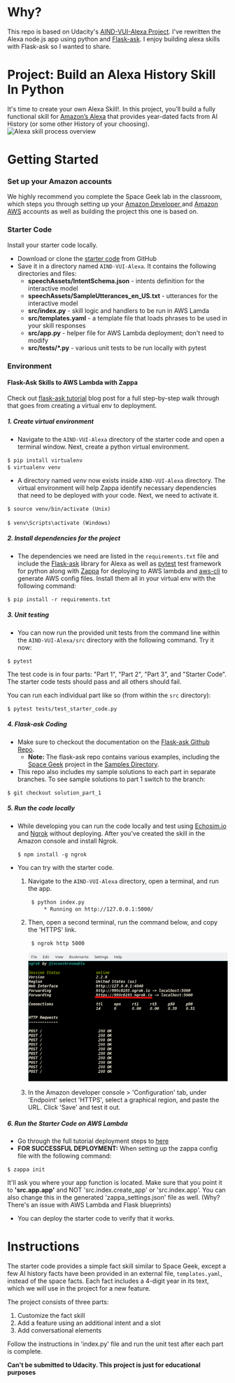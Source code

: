 # Why?
This repo is based on Udacity's [AIND-VUI-Alexa Project](https://github.com/udacity/AIND-VUI-Alexa). I've rewritten the Alexa node.js app using python and [Flask-ask](https://github.com/johnwheeler/flask-ask). I enjoy building alexa skills with Flask-ask so I wanted to share.

# Project: Build an Alexa History Skill In Python

It's time to create your own Alexa Skill!.  In this project, you’ll build a fully functional skill for [Amazon’s Alexa](https://developer.amazon.com/alexa) that provides year-dated facts from AI History (or some other History of your choosing).
![Alexa skill process overview](images/skillOverview.png)

# Getting Started

### Set up your Amazon accounts

We highly recommend you complete the Space Geek lab in the classroom, which steps you through setting up your [Amazon Developer ](https://developer.amazon.com/alexa-skills-kit) and [Amazon AWS](https://aws.amazon.com/) accounts as well as building the project this one is based on.

### Starter Code
Install your starter code locally.
* Download or clone the [starter code](https://github.com/JacobPolloreno/AIND-VUI-Alexa) from GitHub
* Save it in a directory named `AIND-VUI-Alexa`.  It contains the following directories and files:
    - **speechAssets/IntentSchema.json**  - intents definition for the interactive model
    - **speechAssets/SampleUtterances_en_US.txt** - utterances for the interactive model
    - **src/index.py** - skill logic and handlers to be run in AWS Lamda
    - **src/templates.yaml** - a template file that loads phrases to be used in your skill responses
    - **src/app.py** - helper file for AWS Lambda deployment; don't need to modify
    - **src/tests/*.py** - various unit tests to be run locally with pytest
 
 
### Environment

#### Flask-Ask Skills to AWS Lambda with Zappa
Check out [flask-ask tutorial](https://developer.amazon.com/blogs/post/8e8ad73a-99e9-4c0f-a7b3-60f92287b0bf/new-alexa-tutorial-deploy-flask-ask-skills-to-aws-lambda-with-zappa) blog post for a full step-by-step walk through that goes from creating a virtual env to deployment.

##### 1. Create virtual environment
* Navigate to the `AIND-VUI-Alexa` directory of the starter code and open a terminal window. Next, create a python virtual environment.

```shell
$ pip install virtualenv
$ virtualenv venv
```

* A directory named _venv_ now exists inside `AIND-VUI-Alexa` directory. The virtual environment will help Zappa identify necessary dependencies that need to be deployed with your code. Next, we need to activate it. 

```shell
$ source venv/bin/activate (Unix)

$ venv\Scripts\activate (Windows)
```

##### 2. Install dependencies for the project

* The dependencies we need are listed in the `requirements.txt` file and include the [Flask-ask](https://github.com/johnwheeler/flask-ask) library for Alexa as well as  [pytest](https://docs.pytest.org/en/latest/) test framework for python along with [Zappa](https://github.com/Miserlou/Zappa) for deploying to AWS lambda and [aws-cli](https://github.com/aws/aws-cli) to generate AWS config files. Install them all in your virtual env with the following command:

```shell
$ pip install -r requirements.txt
```

##### 3. Unit testing
* You can now run the provided unit tests from the command line within the `AIND-VUI-Alexa/src` directory with the following command.  Try it now:
```shell
$ pytest
```

The test code is in four parts:  "Part 1", "Part 2", "Part 3", and "Starter Code". The starter code tests should pass and all others should fail.

You can run each individual part like so (from within the `src` directory):

```shell
$ pytest tests/test_starter_code.py
```

##### 4. Flask-ask Coding
* Make sure to checkout the documentation on the [Flask-ask Github Repo](https://github.com/johnwheeler/flask-ask). 
	- **Note:** The flask-ask repo contains various examples, including the [Space Geek](https://github.com/johnwheeler/flask-ask/tree/master/samples/spacegeek) project in the [Samples Directory](https://github.com/johnwheeler/flask-ask/tree/master/samples).
* This repo also includes my sample solutions to each part in separate branches. To see sample solutions to part 1 switch to the branch:
```shell
$ git checkout solution_part_1
```

##### 5. Run the code locally
* While developing you can run the code locally and test using [Echosim.io](https://echosim.io/welcome) and [Ngrok](https://ngrok.com/) without deploying. After you've created the skill in the Amazon console and install Ngrok.
	```
	$ npm install -g ngrok
	```
* You can try with the starter code.
	1. Navigate to the `AIND-VUI-Alexa` directory, open a terminal, and run the app.
	
			$ python index.py
				* Running on http://127.0.0.1:5000/
		
	2. Then, open a second terminal, run the command below, and copy the 'HTTPS' link.
	

			$ ngrok http 5000

		![Ngrok Session](images/ngrok.png)

	3. In the Amazon developer console > 'Configuration' tab, under 'Endpoint' select 'HTTPS', select a graphical region, and paste the URL. Click 'Save' and test it out.

##### 6. Run the Starter Code on AWS Lambda
* Go through the full tutorial deployment steps to [here](https://developer.amazon.com/blogs/post/8e8ad73a-99e9-4c0f-a7b3-60f92287b0bf/new-alexa-tutorial-deploy-flask-ask-skills-to-aws-lambda-with-zappa)
* **FOR SUCCESSFUL DEPLOYMENT:** When setting up the zappa config file with the following command: 
```shell
$ zappa init
```
It'll ask you where your app function is located. Make sure that you point it to **'src.app.app'** and NOT 'src.index.create_app' or 'src.index.app'. You can also change this in the generated 'zappa_settings.json' file as well. (Why? There's an issue with AWS Lambda and Flask blueprints)

* You can deploy the starter code to verify that it works.


# Instructions

The starter code provides a simple fact skill similar to Space Geek, except a few AI history facts have been provided in an external file, `templates.yaml`, instead of the space facts.  Each fact includes a 4-digit year in its text, which we will use in the project for a new feature.

The project consists of three parts:
1. Customize the fact skill
2. Add a feature using an additional intent and a slot
3. Add conversational elements

Follow the instructions in 'index.py' file and run the unit test after each part is complete.

**Can't be submitted to Udacity. This project is just for educational purposes**
